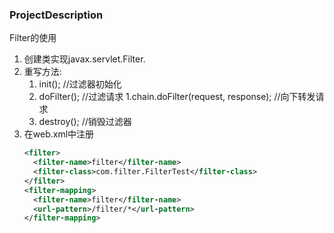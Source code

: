 ### ProjectDescription
Filter的使用
1. 创建类实现javax.servlet.Filter.
2. 重写方法:
    1. init(); //过滤器初始化
    2. doFilter(); //过滤请求
        1.chain.doFilter(request, response); //向下转发请求
    3. destroy(); //销毁过滤器
3. 在web.xml中注册
    ```xml
    <filter>
      <filter-name>filter</filter-name>
      <filter-class>com.filter.FilterTest</filter-class>
    </filter>
    <filter-mapping>
      <filter-name>filter</filter-name>
      <url-pattern>/filter/*</url-pattern>
    </filter-mapping>
    ```
